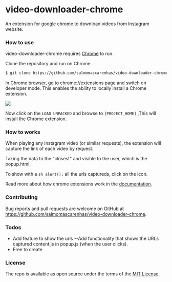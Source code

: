 # video-downloader-chrome
An extension for google chrome to download videos from Instagram website.


### How to use
video-downloader-chrome requires [Chrome](https://www.google.com/intl/pt-BR/chrome/) to run.

Clone the repository and run on Chrome.

```sh
$ git clone https://github.com/salmomascarenhas/video-downloader-chrome.git
```

In Chrome browser, go to chrome://extensions page and switch on developer mode. This enables the ability to locally install a Chrome extension.

<img src="https://cdn-images-1.medium.com/max/1600/1*OaygCwLSwLakyTqCADbmDw.png" />

Now click on the `LOAD UNPACKED` and browse to `[PROJECT_HOME]` ,This will install the Chrome extension.

### How to works

When playing any instagram video (or similar requests), the extension will capture the link of each video by request.

Taking the data to the "closest" and visible to the user, which is the popup.html.

To show with a ```sh alert();``` all the urls captureds, click on the icon.

Read more about how chrome extensions work in the [documentation](https://developer.chrome.com/extensions/overview).

### Contributing

Bug reports and pull requests are welcome on GitHub at https://github.com/salmomascarenhas/video-downloader-chrome.

### Todos

 - Add feature to show the urls
  --Add functionality that shows the URLs captured content.js in popup.js (when the user clicks).
 - Free to create
 
 ### License

The repo is available as open source under the terms of the [MIT License](http://opensource.org/licenses/MIT).
